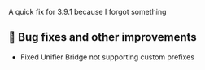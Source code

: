 A quick fix for 3.9.1 because I forgot something

## 🔧 Bug fixes and other improvements
- Fixed Unifier Bridge not supporting custom prefixes